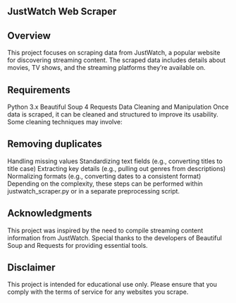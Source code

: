 ## JustWatch Web Scraper
## Overview
This project focuses on scraping data from JustWatch, a popular website for discovering streaming content. The scraped data includes details about movies, TV shows, and the streaming platforms they’re available on.

## Requirements
Python 3.x
Beautiful Soup 4
Requests
Data Cleaning and Manipulation
Once data is scraped, it can be cleaned and structured to improve its usability. Some cleaning techniques may involve:

## Removing duplicates
Handling missing values
Standardizing text fields (e.g., converting titles to title case)
Extracting key details (e.g., pulling out genres from descriptions)
Normalizing formats (e.g., converting dates to a consistent format)
Depending on the complexity, these steps can be performed within justwatch_scraper.py or in a separate preprocessing script.

## Acknowledgments
This project was inspired by the need to compile streaming content information from JustWatch. Special thanks to the developers of Beautiful Soup and Requests for providing essential tools.

## Disclaimer
This project is intended for educational use only. Please ensure that you comply with the terms of service for any websites you scrape.
